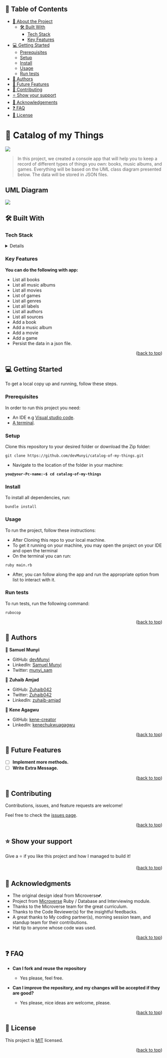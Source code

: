 ## 📗 Table of Contents

- [📖 About the Project](#about-project)
  - [🛠 Built With](#built-with)
    - [Tech Stack](#tech-stack)
    - [Key Features](#key-features)
- [💻 Getting Started](#getting-started)
  - [Prerequisites](#prerequisites)
  - [Setup](#setup)
  - [Install](#install)
  - [Usage](#usage)
  - [Run tests](#run-tests)
- [👥 Authors](#authors)
- [🔭 Future Features](#future-features)
- [🤝 Contributing](#contributing)
- [⭐️ Show your support](#support)
- [🙏 Acknowledgements](#acknowledgements)
- [❓ FAQ](#faq)
- [📝 License](#license)

# 📖 Catalog of my Things <a name="about-project"></a>
<img src="https://media3.giphy.com/media/35SxnHMxcD4exVPXkG/giphy.gif"/>

> In this project, we created a console app that will help you to keep a record of different types of things you own: books, music albums, and games. Everything will be based on the UML class diagram presented below. The data will be stored in JSON files.

## UML Diagram
![](https://github.com/microverseinc/curriculum-ruby/blob/main/group-capstone/images/catalog_of_my_things.png)

## 🛠 Built With <a name="built-with"></a>

### Tech Stack <a name="tech-stack"></a>

<details>
  <ul>
    <li><a href="https://www.ruby-lang.org/en/">Ruby</a></li>
    <li><a href="https://www.ruby-lang.org/en/">SQL</a></li>
    <li><a href="https://www.ruby-lang.org/en/">RSpec</a></li>
  </ul>
</details>

### Key Features <a name="key-features"></a>

**You can do the following with app:**
- List all books
- List all music albums
- List all movies
- List of games
- List all genres
- List all labels 
- List all authors
- List all sources
- Add a book
- Add a music album
- Add a movie
- Add a game
- Persist the data in a json file.

<p align="right">(<a href="#readme-top">back to top</a>)</p>

## 💻 Getting Started <a name="getting-started"></a>

To get a local copy up and running, follow these steps.

### Prerequisites

In order to run this project you need:

- An IDE e.g [Visual studio code](https://code.visualstudio.com/).
- [A terminal](https://code.visualstudio.com/docs/terminal/basics).

### Setup

Clone this repository to your desired folder or download the Zip folder:

```
git clone https://github.com/devMunyi/catalog-of-my-things.git
```

- Navigate to the location of the folder in your machine:

**`you@your-Pc-name:~$ cd catalog-of-my-things`**

### Install

To install all dependencies, run:

```
bundle install
```

### Usage

To run the project, follow these instructions:

- After Cloning this repo to your local machine.
- To get it running on your machine, you may open the project on your IDE and open the terminal
- On the terminal you can run:

```
ruby main.rb
```
- After, you can follow along the app and run the appropriate option from list to interact with it.

### Run tests

To run tests, run the following command:

```
rubocop
```

<p align="right">(<a href="#readme-top">back to top</a>)</p>

## 👤 Authors <a name="authors"></a>

👤 **Samuel Munyi**

- GitHub: [devMunyi](https://github.com/devMunyi)
- LinkedIn: [Samuel Munyi](https://www.linkedin.com/in/samuel-munyi)
- Twitter: [munyi_sam](https://twitter.com/munyi_sam)

👤 **Zuhaib Amjad**

- GitHub: [Zuhaib042](https://github.com/Zuhaib042)
- Twitter: [Zuhaib042](https://twitter.com/Zuhaib042)
- LinkedIn: [zuhaib-amjad](https://www.linkedin.com/in/zuhaib-amjad)

👤 **Kene Agagwu**

- GitHub: [kene-creator](https://github.com/kene-creator)
- LinkedIn: [kenechukwuagagwu](https://linkedin.com/in/kenechukwuagagwu)

<p align="right">(<a href="#readme-top">back to top</a>)</p>

## 🔭 Future Features <a name="future-features"></a>

- [ ] **Implement more methods.**
- [ ] **Write Extra Message.**

<p align="right">(<a href="#readme-top">back to top</a>)</p>

## 🤝 Contributing <a name="contributing"></a>

Contributions, issues, and feature requests are welcome!

Feel free to check the [issues page](../../issues/).

<p align="right">(<a href="#readme-top">back to top</a>)</p>

## ⭐️ Show your support <a name="support"></a>

Give a ⭐️ if you like this project and how I managed to build it!

<p align="right">(<a href="#readme-top">back to top</a>)</p>

## 🙏 Acknowledgments <a name="acknowledgements"></a>

- The original design ideal from Microverse💕.
- Project from [Microverse](https://bit.ly/MicroverseTN) Ruby / Database and Interviewing module.
- Thanks to the Microverse team for the great curriculum.
- Thanks to the Code Reviewer(s) for the insightful feedbacks.
- A great thanks to My coding partner(s), morning session team, and standup team for their contributions.
- Hat tip to anyone whose code was used.

<p align="right">(<a href="#readme-top">back to top</a>)</p>

## ❓ FAQ <a name="faq"></a>

- **Can I fork and reuse the repository**

  - Yes please, feel free.

- **Can I improve the repository, and my changes will be accepted if they are good?**

  - Yes please, nice ideas are welcome, please.

<p align="right">(<a href="#readme-top">back to top</a>)</p>

## 📝 License <a name="license"></a>

This project is [MIT](./LICENSE) licensed.

<p align="right">(<a href="#readme-top">back to top</a>)</p>
